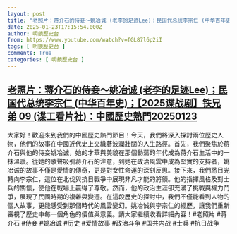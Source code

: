 ```yaml
---
layout: post
title: "老照片：蒋介石的侍妾～姚冶诚 (老李的足迹Lee)；民国代总统李宗仁 (中华百年史)；【2025谍战剧】铁兄弟 09 (谍工看片社)：中國歷史熱門20250123"
date: 2025-01-23T17:15:54.000Z
author: 明鏡歷史台
from: https://www.youtube.com/watch?v=fGL87l6p2iI
tags: [ 明鏡歷史台 ]
comments: True
categories: [ 明鏡歷史台 ]
---
```

<!--1737652554000-->
[老照片：蒋介石的侍妾～姚冶诚 (老李的足迹Lee)；民国代总统李宗仁 (中华百年史)；【2025谍战剧】铁兄弟 09 (谍工看片社)：中國歷史熱門20250123](https://www.youtube.com/watch?v=fGL87l6p2iI)
------

<div>
大家好！歡迎來到我們的中國歷史熱門節目！今天，我們將深入探討兩位歷史人物，他們的故事在中國近代史上交織著波瀾壯闊的人生路徑。首先，我們聚焦於蒋介石與他的侍妾姚冶诚，她的才華與美貌在那個動蕩的年代成為蒋介石生活中的一抹溫暖。從她的歌聲吸引蒋介石的注意，到她在政治風雲中成為堅實的支持者，姚冶诚的故事不僅是愛情的傳奇，更是對女性命運的深刻反思。接下來，我們將目光轉向李宗仁，這位在北伐與抗日戰爭中展現非凡才能的將領。他的指揮風格及對士兵的關懷，使他在戰場上贏得了尊敬。然而，他的政治生涯卻充滿了挑戰與權力鬥爭，展現了民國時期的複雜與變遷。在這段歷史的探討中，我們不僅能看到人物的個人故事，更能感受到那個時代的風雲變幻。姚冶诚與李宗仁的經歷，讓我們重新審視了歷史中每一個角色的價值與意義。請大家繼續收看詳細內容！#老照片 #蒋介石 #侍妾 #姚冶诚 #历史 #爱情故事 #政治斗争 #国共内战 #士兵 #抗日战争
</div>
